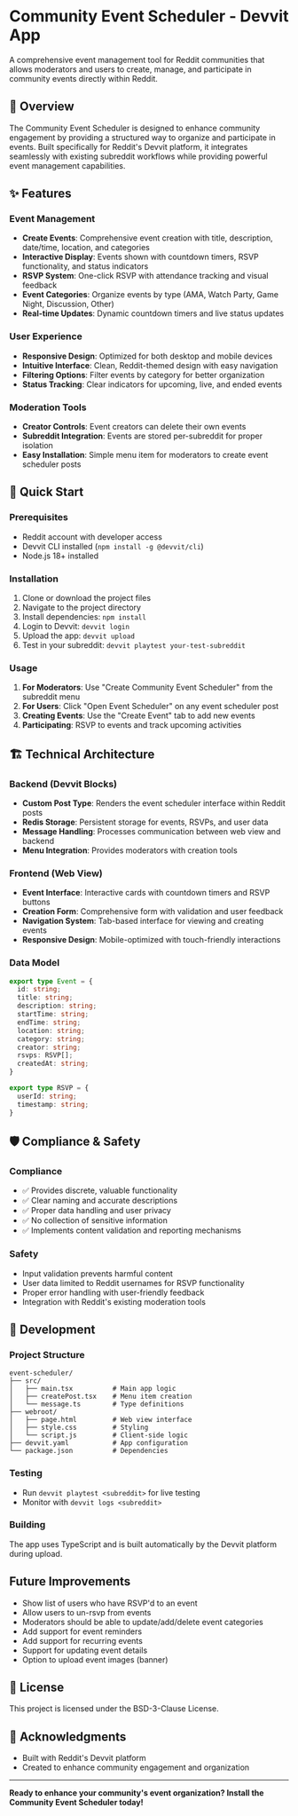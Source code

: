 # Community Event Scheduler - Devvit App

A comprehensive event management tool for Reddit communities that allows moderators and users to create, manage, and participate in community events directly within Reddit.

## 🎯 Overview

The Community Event Scheduler is designed to enhance community engagement by providing a structured way to organize and participate in events. Built specifically for Reddit's Devvit platform, it integrates seamlessly with existing subreddit workflows while providing powerful event management capabilities.

## ✨ Features

### Event Management
- **Create Events**: Comprehensive event creation with title, description, date/time, location, and categories
- **Interactive Display**: Events shown with countdown timers, RSVP functionality, and status indicators
- **RSVP System**: One-click RSVP with attendance tracking and visual feedback
- **Event Categories**: Organize events by type (AMA, Watch Party, Game Night, Discussion, Other)
- **Real-time Updates**: Dynamic countdown timers and live status updates

### User Experience
- **Responsive Design**: Optimized for both desktop and mobile devices
- **Intuitive Interface**: Clean, Reddit-themed design with easy navigation
- **Filtering Options**: Filter events by category for better organization
- **Status Tracking**: Clear indicators for upcoming, live, and ended events

### Moderation Tools
- **Creator Controls**: Event creators can delete their own events
- **Subreddit Integration**: Events are stored per-subreddit for proper isolation
- **Easy Installation**: Simple menu item for moderators to create event scheduler posts

## 🚀 Quick Start

### Prerequisites
- Reddit account with developer access
- Devvit CLI installed (`npm install -g @devvit/cli`)
- Node.js 18+ installed

### Installation
1. Clone or download the project files
2. Navigate to the project directory
3. Install dependencies: `npm install`
4. Login to Devvit: `devvit login`
5. Upload the app: `devvit upload`
6. Test in your subreddit: `devvit playtest your-test-subreddit`

### Usage
1. **For Moderators**: Use "Create Community Event Scheduler" from the subreddit menu
2. **For Users**: Click "Open Event Scheduler" on any event scheduler post
3. **Creating Events**: Use the "Create Event" tab to add new events
4. **Participating**: RSVP to events and track upcoming activities

## 🏗️ Technical Architecture

### Backend (Devvit Blocks)
- **Custom Post Type**: Renders the event scheduler interface within Reddit posts
- **Redis Storage**: Persistent storage for events, RSVPs, and user data
- **Message Handling**: Processes communication between web view and backend
- **Menu Integration**: Provides moderators with creation tools

### Frontend (Web View)
- **Event Interface**: Interactive cards with countdown timers and RSVP buttons
- **Creation Form**: Comprehensive form with validation and user feedback
- **Navigation System**: Tab-based interface for viewing and creating events
- **Responsive Design**: Mobile-optimized with touch-friendly interactions

### Data Model
```typescript
export type Event = {
  id: string;
  title: string;
  description: string;
  startTime: string;
  endTime: string;
  location: string;
  category: string;
  creator: string;
  rsvps: RSVP[];
  createdAt: string;
}

export type RSVP = {
  userId: string;
  timestamp: string;
}
```

## 🛡️ Compliance & Safety

### Compliance
- ✅ Provides discrete, valuable functionality
- ✅ Clear naming and accurate descriptions
- ✅ Proper data handling and user privacy
- ✅ No collection of sensitive information
- ✅ Implements content validation and reporting mechanisms

### Safety
- Input validation prevents harmful content
- User data limited to Reddit usernames for RSVP functionality
- Proper error handling with user-friendly feedback
- Integration with Reddit's existing moderation tools

## 🔧 Development

### Project Structure
```
event-scheduler/
├── src/
│   ├── main.tsx          # Main app logic
│   ├── createPost.tsx    # Menu item creation
│   └── message.ts        # Type definitions
├── webroot/
│   ├── page.html         # Web view interface
│   ├── style.css         # Styling
│   └── script.js         # Client-side logic
├── devvit.yaml           # App configuration
└── package.json          # Dependencies
```

### Testing
- Run `devvit playtest <subreddit>` for live testing
- Monitor with `devvit logs <subreddit>`

### Building
The app uses TypeScript and is built automatically by the Devvit platform during upload.

## Future Improvements

- Show list of users who have RSVP'd to an event
- Allow users to un-rsvp from events
- Moderators should be able to update/add/delete event categories
- Add support for event reminders
- Add support for recurring events
- Support for updating event details
- Option to upload event images (banner)



## 📄 License

This project is licensed under the BSD-3-Clause License.

## 🎉 Acknowledgments

- Built with Reddit's Devvit platform
- Created to enhance community engagement and organization

---

**Ready to enhance your community's event organization? Install the Community Event Scheduler today!**

